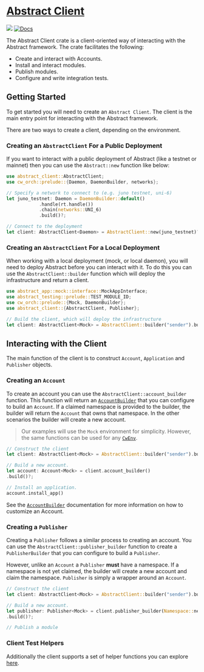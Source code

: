 # [Abstract Client](https://crates.io/abstract-client)

[![](https://img.shields.io/crates/v/abstract-client.svg)](https://crates.io/crates/abstract-client) [![Docs](https://docs.rs/abstract-client/badge.svg)](https://docs.rs/abstract-client)

The Abstract Client crate is a client-oriented way of interacting with the Abstract framework. The crate facilitates the following:

- Create and interact with Accounts.
- Install and interact modules.
- Publish modules.
- Configure and write integration tests.

## Getting Started

To get started you will need to create an `Abstract Client`. The client is the main entry point for interacting with the Abstract framework.

There are two ways to create a client, depending on the environment.

### Creating an `AbstractClient` For a Public Deployment

If you want to interact with a public deployment of Abstract (like a testnet or mainnet) then you can use the `Abstract::new` function like below:

```rust
use abstract_client::AbstractClient;
use cw_orch::prelude::{Daemon, DaemonBuilder, networks};

// Specify a network to connect to (e.g. juno testnet, uni-6) 
let juno_testnet: Daemon = DaemonBuilder::default()
            .handle(rt.handle())
            .chain(networks::UNI_6)
            .build()?;

// Connect to the deployment
let client: AbstractClient<Daemon> = AbstractClient::new(juno_testnet)?;
```

### Creating an `AbstractClient` For a Local Deployment

When working with a local deployment (mock, or local daemon), you will need to deploy Abstract before you can interact with it. To do this you can use the `AbstractClient::builder` function which will deploy the infrastructure and return a client.

```rust
use abstract_app::mock::interface::MockAppInterface;
use abstract_testing::prelude::TEST_MODULE_ID;
use cw_orch::prelude::{Mock, DaemonBuilder};
use abstract_client::{AbstractClient, Publisher};

// Build the client, which will deploy the infrastructure
let client: AbstractClient<Mock> = AbstractClient::builder("sender").build()?;
```

## Interacting with the Client

The main function of the client is to construct `Account`, `Application` and `Publisher` objects.

### Creating an `Account`

To create an account you can use the `AbstractClient::account_builder` function. This function will return an [`AccountBuilder`](TODO) that you can configure to build an `Account`. If a claimed namespace is provided to the builder, the builder will return the `Account` that owns that namespace. In the other scenarios the builder will create a new account.

> Our examples will use the `Mock` environment for simplicity. However, the same functions can be used for any [`CwEnv`](https://docs.rs/cw-orch/latest/cw_orch/environment/trait.CwEnv.html).

```rust
// Construct the client
let client: AbstractClient<Mock> = AbstractClient::builder("sender").build()?;

// Build a new account.
let account: Account<Mock> = client.account_builder()
.build()?;

// Install an application.
account.install_app()
```

See the [`AccountBuilder`](TODO) documentation for more information on how to customize an Account.

### Creating a `Publisher`

Creating a `Publisher` follows a similar process to creating an account. You can use the `AbstractClient::publisher_builder` function to create a `PublisherBuilder` that you can configure to build a `Publisher`.

However, unlike an `Account` a `Publisher` **must** have a namespace. If a namespace is not yet claimed, the builder will create a new account and claim the namespace. `Publisher` is simply a wrapper around an `Account`.

```rust
// Construct the client
let client: AbstractClient<Mock> = AbstractClient::builder("sender").build()?;

// Build a new account.
let publisher: Publisher<Mock> = client.publisher_builder(Namespace::new("my-namespace")?)
.build()?;

// Publish a module

```

### Client Test Helpers

Additionally the client supports a set of helper functions you can explore <a href="TODO" target="_blank">here</a>.
